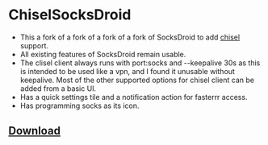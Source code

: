 ChiselSocksDroid
==========

- This a fork of a fork of a fork of a fork of SocksDroid to add [chisel](https://github.com/jpillora/chisel) support.
- All existing features of SocksDroid remain usable.
- The clisel client always runs with port:socks and --keepalive 30s as this is intended to be used like a vpn, and I found it unusable without keepalive. Most of the other supported options for chisel client can be added from a basic UI.
- Has a quick settings tile and a notification action for fasterrr access.
- Has programming socks as its icon.

## [Download](https://bit.ly/chiselSocks)